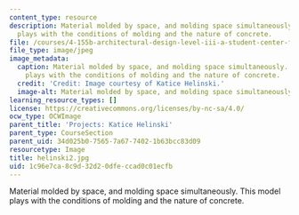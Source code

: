 ```yaml
---
content_type: resource
description: Material molded by space, and molding space simultaneously. This model
  plays with the conditions of molding and the nature of concrete.
file: /courses/4-155b-architectural-design-level-iii-a-student-center-for-mit-fall-2004/1c96e7ca8c9d32d20dfeccad0c01ecfb_helinski2.jpg
file_type: image/jpeg
image_metadata:
  caption: Material molded by space, and molding space simultaneously. This model
    plays with the conditions of molding and the nature of concrete.
  credit: 'Credit: Image courtesy of Katice Helinski.'
  image-alt: Material molded by space, and molding space simultaneously.
learning_resource_types: []
license: https://creativecommons.org/licenses/by-nc-sa/4.0/
ocw_type: OCWImage
parent_title: 'Projects: Katice Helinski'
parent_type: CourseSection
parent_uid: 34d025b0-7565-7a67-7402-1b63bcc83d09
resourcetype: Image
title: helinski2.jpg
uid: 1c96e7ca-8c9d-32d2-0dfe-ccad0c01ecfb
---
```

Material molded by space, and molding space simultaneously. This model plays with the conditions of molding and the nature of concrete.